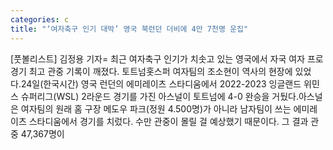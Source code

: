 ```yaml
---
categories: c
title: "‘여자축구 인기 대박’ 영국 북런던 더비에 4만 7천명 운집"
---
```

[풋볼리스트] 김정용 기자= 최근 여자축구 인기가 치솟고 있는 영국에서 자국 여자 프로 경기 최고 관중 기록이 깨졌다. 토트넘홋스퍼 여자팀의 조소현이 역사의 현장에 있었다.24일(한국시간) 영국 런던의 에미레이츠 스타디움에서 2022-2023 잉글랜드 위민스 슈퍼리그(WSL) 2라운드 경기를 가진 아스널이 토트넘에 4-0 완승을 거뒀다.아스널은 여자팀의 원래 홈 구장 메도우 파크(정원 4.500명)가 아니라 남자팀이 쓰는 에미레이츠 스타디움에서 경기를 치렀다. 수만 관중이 몰릴 걸 예상했기 때문이다. 그 결과 관중 47,367명이